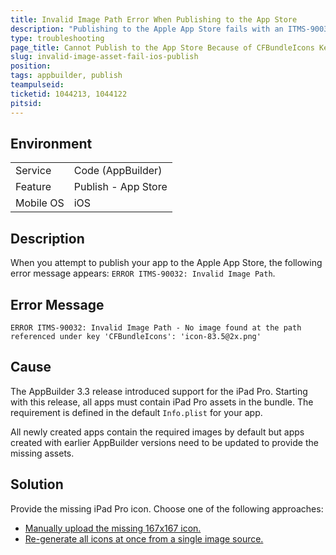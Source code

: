 ```yaml
---
title: Invalid Image Path Error When Publishing to the App Store
description: "Publishing to the Apple App Store fails with an ITMS-90032: Invalid Image Path error. You need to provide the missing iPad Pro icon to be able to upload to iTunes Connect."
type: troubleshooting
page_title: Cannot Publish to the App Store Because of CFBundleIcons Key Error
slug: invalid-image-asset-fail-ios-publish
position:
tags: appbuilder, publish
teampulseid:
ticketid: 1044213, 1044122
pitsid:
---
```


## Environment
<table>
  <tr>
    <td>Service</td>
    <td>Code (AppBuilder)</td>	
  </tr>
  <tr>
    <td>Feature</td>
    <td>Publish - App Store</td>	
  </tr>
  <tr>
    <td>Mobile OS</td>
    <td>iOS</td>	
  </tr>
</table>

## Description
When you attempt to publish your app to the Apple App Store, the following error message appears: `ERROR ITMS-90032: Invalid Image Path`.

## Error Message
`ERROR ITMS-90032: Invalid Image Path - No image found at the path referenced under key 'CFBundleIcons': 'icon-83.5@2x.png'`

## Cause
The AppBuilder 3.3 release introduced support for the iPad Pro. Starting with this release, all apps must contain iPad Pro assets in the bundle. The requirement is defined in the default `Info.plist` for your app. 

All newly created apps contain the required images by default but apps created with earlier AppBuilder versions need to be updated to provide the missing assets.

## Solution
Provide the missing iPad Pro icon. Choose one of the following approaches:

* [Manually upload the missing 167x167 icon.](http://docs.telerik.com/platform/appbuilder/cordova/configuring-your-app/assets/configure-icons-splashscreens)
* [Re-generate all icons at once from a single image source.](http://docs.telerik.com/platform/appbuilder/cordova/configuring-your-app/assets/generate-icons-splashscreens)